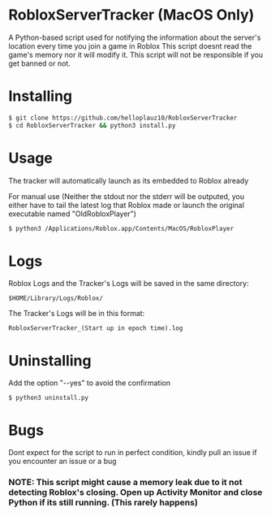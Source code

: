 # RobloxServerTracker (MacOS Only)
A Python-based script used for notifying the information about the server's location every time you join a game in Roblox
This script doesnt read the game's memory nor it will modify it. This script will not be responsible if you get banned or not.

# Installing
```bash
$ git clone https://github.com/helloplauz10/RobloxServerTracker
$ cd RobloxServerTracker && python3 install.py
```

# Usage
The tracker will automatically launch as its embedded to Roblox already

For manual use (Neither the stdout nor the stderr will be outputed, you either have to tail the latest log that Roblox made or launch the original executable named "OldRobloxPlayer")
```bash
$ python3 /Applications/Roblox.app/Contents/MacOS/RobloxPlayer
```

# Logs
Roblox Logs and the Tracker's Logs will be saved in the same directory:
```
$HOME/Library/Logs/Roblox/
```

The Tracker's Logs will be in this format:
```
RobloxServerTracker_(Start up in epoch time).log
```

# Uninstalling
Add the option "--yes" to avoid the confirmation
```
$ python3 uninstall.py
```

# Bugs
Dont expect for the script to run in perfect condition, kindly pull an issue if you encounter an issue or a bug
### NOTE: This script might cause a memory leak due to it not detecting Roblox's closing. Open up Activity Monitor and close Python if its still running. (This rarely happens)

